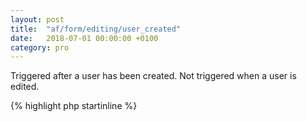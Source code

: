 ```yaml
---
layout: post
title:  "af/form/editing/user_created"
date:   2018-07-01 00:00:00 +0100
category: pro
---
```


Triggered after a user has been created. Not triggered when a user is edited.

{% highlight php startinline %}
<?php

function form_user_created( $user, $form, $args ) {
    // Do something with the created user.
    // $user is a WP_User object.
}
add_action( 'af/form/editing/user_created', 'form_user_created', 10, 3 );
add_action( 'af/form/editing/user_created/id=FORM_ID', 'form_user_created', 10, 3 );
add_action( 'af/form/editing/user_created/key=FORM_KEY', 'form_user_created', 10, 3 );

{% endhighlight %}